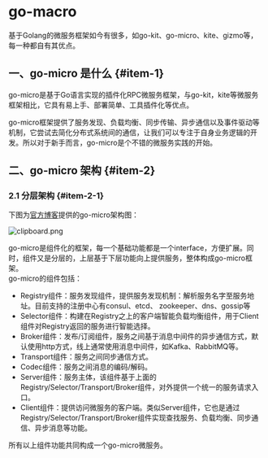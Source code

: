 # go-macro

基于Golang的微服务框架如今有很多，如go-kit、go-micro、kite、gizmo等，每一种都自有其优点。

## 一、go-micro 是什么 {#item-1}

go-micro是基于Go语言实现的插件化RPC微服务框架，与go-kit，kite等微服务框架相比，它具有易上手、部署简单、工具插件化等优点。

go-micro框架提供了服务发现、负载均衡、同步传输、异步通信以及事件驱动等机制，它尝试去简化分布式系统间的通信，让我们可以专注于自身业务逻辑的开发。所以对于新手而言，go-micro是个不错的微服务实践的开始。

## 二、go-micro 架构 {#item-2}

### 2.1 分层架构 {#item-2-1}

下图为[官方博客](https://micro.mu/docs/go-micro-architecture.html#)提供的go-micro架构图：

![](https://segmentfault.com/img/bVblToP?w=753&h=164 "clipboard.png")

go-micro是组件化的框架，每一个基础功能都是一个interface，方便扩展。同时，组件又是分层的，上层基于下层功能向上提供服务，整体构成go-micro框架。  
go-micro的组件包括：

* Registry组件：服务发现组件，提供服务发现机制：解析服务名字至服务地址。目前支持的注册中心有consul、etcd、 zookeeper、dns、gossip等
* Selector组件：构建在Registry之上的客户端智能负载均衡组件，用于Client组件对Registry返回的服务进行智能选择。
* Broker组件：发布/订阅组件，服务之间基于消息中间件的异步通信方式，默认使用http方式，线上通常使用消息中间件，如Kafka、RabbitMQ等。
* Transport组件：服务之间同步通信方式。
* Codec组件：服务之间消息的编码/解码。
* Server组件：服务主体，该组件基于上面的Registry/Selector/Transport/Broker组件，对外提供一个统一的服务请求入口。
* Client组件：提供访问微服务的客户端。类似Server组件，它也是通过Registry/Selector/Transport/Broker组件实现查找服务、负载均衡、同步通信、异步消息等功能。

所有以上组件功能共同构成一个go-micro微服务。

